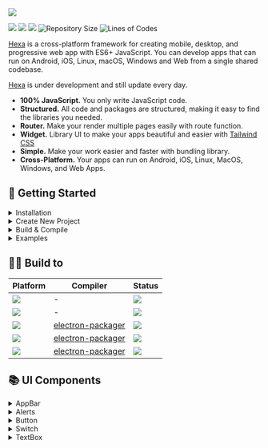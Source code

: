 <img src="https://i.ibb.co/LSQwZW3/IMG-20230101-181058.jpg">

<img src="https://img.shields.io/badge/node-v10.15.3-green"> <img src="https://img.shields.io/badge/lang-javascript-yellow"> <img src="https://img.shields.io/badge/license-MIT-success"> 
![Repository Size](https://img.shields.io/github/repo-size/hexascript/hexa) 
![Lines of Codes](https://img.shields.io/tokei/lines/github.com/hexascript/hexa)

[Hexa](https://github.com/hexascript/hexa) is a cross-platform framework for creating mobile, desktop, and progressive web app with ES6+ JavaScript. You can develop apps that can run on Android, iOS, Linux, macOS, Windows and Web from a single shared codebase.

[Hexa](https://github.com/hexascript/hexa) is under development and still update every day.

* **100% JavaScript.** You only write JavaScript code.
* **Structured.** All code and packages are structured, making it easy to find the libraries you needed.
* **Router.** Make your render multiple pages easily with route function.
* **Widget.** Library UI to make your apps beautiful and easier with [Tailwind CSS](https://github.com/tailwindlabs/tailwindcss)
* **Simple.** Make your work easier and faster with bundling library.
* **Cross-Platform.** Your apps can run on Android, iOS, Linux, MacOS, Windows, and Web Apps.

## 🚀 Getting Started ##
<details> 
 <summary>Installation</summary>
 
 ```bash
 $ git clone https://github.com/hexascript/hexa
 $ cd hexa
 $ npm run build
 ```
</details>

<details> 
 <summary>Create New Project</summary>
 
 ```bash
 $ hexa --create helloworld
 $ cd helloworld
 $ hexa --server
 ```
</details>

<details> 
 <summary>Build & Compile</summary>
 
```bash
 $ hexa --build [android|windows|web]
 ```
</details>

<details> 
 <summary>Examples</summary>
 
#### app.js ####
 ```js
 import Hexa from './hexa/core.js'
 import Home from './pages/home.js'
 
 const Main = () => {
     Hexa.route('/', Home)
 }
 
 Hexa.ready(Main)
 
 ```
 
 #### pages/home.js ####
 ```js
 import HexaDOM from '../hexa/dom.js'
 import { AppBar } from '../hexa/ui.js'
 
 export default function() {
   const Header =
   AppBar({
     text: 'Example Project',
     backButton: 'false'
   })
 
   const Html = `
     <View>
        ${Header}
        <Content>
           <h1>Hello World</h1>
        </Content>
     </View>`
   
   HexaDOM.render('#root', Html)
 }
 ```
</details>

## 👨‍💻 Build to ##

| Platform  | Compiler | Status |
| ---------- | -----------| ---------- |
| <img src="https://img.shields.io/badge/Android-3DDC84?style=for-the-badge&logo=android&logoColor=white">   | - | <img src="https://shields.io/badge/-progress-important">   |
| <img src="https://img.shields.io/badge/iOS-000000?style=for-the-badge&logo=ios&logoColor=white">   | - | <img src="https://shields.io/badge/-failed-critical">   |
| <img src="https://img.shields.io/badge/Windows-0078D6?style=for-the-badge&logo=windows&logoColor=white"> | [electron-packager](https://github.com/electron/electron-packager) | <img src="https://shields.io/badge/-success-success">   |
| <img src="https://img.shields.io/badge/Linux-FCC624?style=for-the-badge&logo=linux&logoColor=black">  | [electron-packager](https://github.com/electron/electron-packager) | <img src="https://shields.io/badge/-success-success">   |
| <img src="https://img.shields.io/badge/mac%20os-000000?style=for-the-badge&logo=apple&logoColor=white">  | [electron-packager](https://github.com/electron/electron-packager) | <img src="https://shields.io/badge/-success-success">   |


## 📚 UI Components ##
<details> 
 <summary>AppBar</summary>

<img src="https://i.ibb.co/DYF72dd/Screenshot-2023-01-10-18-06-59-34.jpg">

Attributes
* text (string)
* backButton (boolean)
* backgroundColor (string)
* textColor (string)

Import
```js
import { AppBar } from '../hexa/ui.js'
```

Usage
```js
AppBar({
  text: 'Example Project',
  backButton: 'true'
})
```
</details>

<details> 
 <summary>Alerts</summary>

<img src="https://i.ibb.co/3vNbWwQ/Screenshot-2023-01-10-18-38-25-80.jpg">

Attributes
* id (string)
* text (string)
* backgroundColor (string)
* textColor (string)
* borderColor (string)
* display (boolean)

Import
```js
import { Alerts } from '../hexa/ui.js'
```

Usage
```js
Alerts({
  text: 'Widget Alerts.',
  backgroundColor: 'red-100',
  textColor: 'red-700',
  borderColor: 'red-400'
})
```
</details>

<details> 
 <summary>Button</summary>

<img src="https://i.ibb.co/thRZHNw/Screenshot-2023-01-10-18-24-43-67.jpg">

Attributes
* id (string)
* text (string)
* backgroundColor (string)
* textColor (string)
* disabled (boolean)

Import
```js
import { Button } from '../hexa/ui.js'
```

Usage
```js
Button({
  text: 'Button'
})
```
</details>

<details> 
 <summary>Switch</summary>

<img src="https://i.ibb.co/ZWrbZwg/Screenshot-2023-01-10-19-26-03-71.jpg">

Attributes
* id (string)
* name (string)
* checked (boolean)

Import
```js
import { Switch } from '../hexa/ui.js'
```

Usage
```js
Switch({
  id: 'switch1',
  name: 'switch1',
  checked: 'true'
})
```
</details>

<details> 
 <summary>TextBox</summary>

<img src="https://i.ibb.co/g30knMR/Screenshot-2023-01-10-19-37-53-27.jpg">

Attributes
* id (string)
* type (text|password|number|textarea)
* labelText (string)
* placeHolder (string)
* name (string)
* backgroundColor (string)
* textColor (string)
* borderColor (string)
* readOnly (boolean)

Import
```js
import { TextBox } from '../hexa/ui.js'
```

Usage
```js
TextBox({
  id: 'textbox1',
  type: 'text',
  labelText: 'TextBox',
  placeHolder: 'Input TextBox'
})
```
</details>
